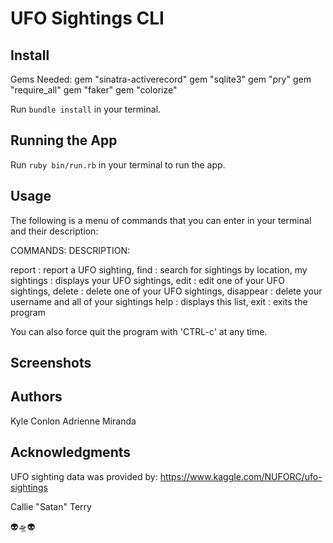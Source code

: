 UFO Sightings CLI
========================

## Install

Gems Needed: 
    gem "sinatra-activerecord"
    gem "sqlite3"
    gem "pry"
    gem "require_all"
    gem "faker"
    gem "colorize"

Run `bundle install` in your terminal.

## Running the App

Run `ruby bin/run.rb` in your terminal to run the app.

## Usage

The following is a menu of commands that you can enter in your terminal and their description:

COMMANDS:         DESCRIPTION:

report :          report a UFO sighting,
find :            search for sightings by location,
my sightings :    displays your UFO sightings,
edit :            edit one of your UFO sightings,
delete :          delete one of your UFO sightings,
disappear :       delete your username and all of your sightings
help :            displays this list,
exit :            exits the program

You can also force quit the program with 'CTRL-c' at any time.

## Screenshots

## Authors

Kyle Conlon
Adrienne Miranda

## Acknowledgments

UFO sighting data was provided by: https://www.kaggle.com/NUFORC/ufo-sightings

Callie "Satan" Terry

👽🛸👽

